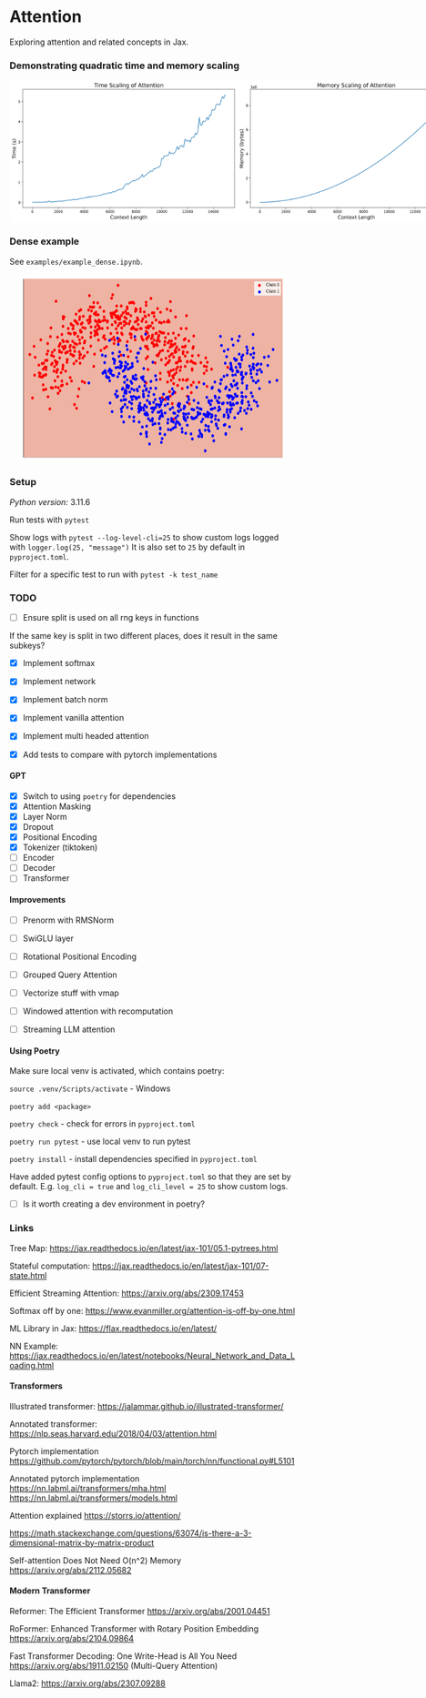 # Attention

Exploring attention and related concepts in Jax.


### Demonstrating quadratic time and memory scaling

<div style="display: flex; justify-content: space-between;">
    <img src="images/attention_time_scaling.png" width="400" height="250" />
    <img src="images/attention_memory_scaling.png" width="400" height="250" />
</div>

### Dense example

See `examples/example_dense.ipynb`.

<div style="text-align:center;">
    <img src="images/decision_boundary.gif" width="470" height="330" />
</div>

### Setup

*Python version:* 3.11.6

Run tests with `pytest`

Show logs with `pytest --log-level-cli=25` to show custom logs logged with `logger.log(25, "message")`
It is also set to `25` by default in `pyproject.toml`.

Filter for a specific test to run with `pytest -k test_name`

### TODO

- [ ] Ensure split is used on all rng keys in functions

If the same key is split in two different places, does it result in the same subkeys?

- [x] Implement softmax
- [x] Implement network
- [x] Implement batch norm
- [x] Implement vanilla attention
- [x] Implement multi headed attention

- [x] Add tests to compare with pytorch implementations

#### GPT

- [x] Switch to using `poetry` for dependencies
- [x] Attention Masking
- [x] Layer Norm
- [x] Dropout
- [x] Positional Encoding
- [x] Tokenizer (tiktoken)
- [ ] Encoder
- [ ] Decoder
- [ ] Transformer

#### Improvements

- [ ] Prenorm with RMSNorm
- [ ] SwiGLU layer
- [ ] Rotational Positional Encoding
- [ ] Grouped Query Attention

- [ ] Vectorize stuff with vmap
- [ ] Windowed attention with recomputation
- [ ] Streaming LLM attention

#### Using Poetry

Make sure local venv is activated, which contains poetry:

`source .venv/Scripts/activate` - Windows

`poetry add <package>`

`poetry check` - check for errors in `pyproject.toml`

`poetry run pytest` - use local venv to run pytest

`poetry install` - install dependencies specified in `pyproject.toml`

Have added pytest config options to `pyproject.toml` so that they are set by default. E.g. `log_cli = true` and `log_cli_level = 25` to show custom logs.

- [ ] Is it worth creating a dev environment in poetry?

### Links

Tree Map: https://jax.readthedocs.io/en/latest/jax-101/05.1-pytrees.html

Stateful computation: https://jax.readthedocs.io/en/latest/jax-101/07-state.html

Efficient Streaming Attention: https://arxiv.org/abs/2309.17453

Softmax off by one: https://www.evanmiller.org/attention-is-off-by-one.html

ML Library in Jax: https://flax.readthedocs.io/en/latest/

NN Example: https://jax.readthedocs.io/en/latest/notebooks/Neural_Network_and_Data_Loading.html

#### Transformers

Illustrated transformer: https://jalammar.github.io/illustrated-transformer/

Annotated transformer: https://nlp.seas.harvard.edu/2018/04/03/attention.html

Pytorch implementation https://github.com/pytorch/pytorch/blob/main/torch/nn/functional.py#L5101

Annotated pytorch implementation https://nn.labml.ai/transformers/mha.html
https://nn.labml.ai/transformers/models.html

Attention explained https://storrs.io/attention/

https://math.stackexchange.com/questions/63074/is-there-a-3-dimensional-matrix-by-matrix-product

Self-attention Does Not Need O(n^2) Memory https://arxiv.org/abs/2112.05682

#### Modern Transformer

Reformer: The Efficient Transformer https://arxiv.org/abs/2001.04451

RoFormer: Enhanced Transformer with Rotary Position Embedding https://arxiv.org/abs/2104.09864

Fast Transformer Decoding: One Write-Head is All You Need https://arxiv.org/abs/1911.02150 (Multi-Query Attention)

Llama2: https://arxiv.org/abs/2307.09288